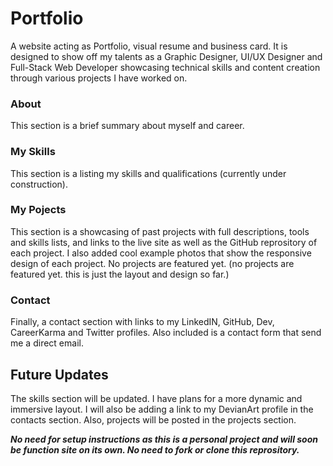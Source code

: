 # Portfolio

A website acting as Portfolio, visual resume and business card.
It is designed to show off my talents as a Graphic Designer, UI/UX Designer and Full-Stack Web Developer showcasing technical skills and content creation through various projects I have worked on.

### About

This section is a brief summary about myself and career. 

### My Skills

This section is a listing my skills and qualifications (currently under construction).

### My Pojects

This section is a showcasing of past projects with full descriptions, tools and skills lists, and links to the live site as well as the GitHub reprository of each project.
I also added cool example photos that show the responsive design of each project. No projects are featured yet. (no projects are featured yet. this is just the layout and design so far.)

### Contact

Finally, a contact section with links to my LinkedIN, GitHub, Dev, CareerKarma and Twitter profiles. Also included is a contact form that send me a direct email.

## Future Updates

The skills section will be updated. I have plans for a more dynamic and immersive layout. I will also be adding a link to my DevianArt profile in the contacts section. Also, projects will be posted in the projects section.

***No need for setup instructions as this is a personal project and will soon be function site on its own. No need to fork or clone this reprository.***